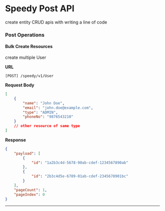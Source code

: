 # Speedy Post API

create entity CRUD apis with writing a line of code

### Post Operations

#### Bulk Create Resources

create multiple User

**URL**

```http
[POST] /speedy/v1/User
```

**Request Body**

```json
[
    {
        "name": "John Doe",
        "email": "john.doe@example.com",
        "type": "ADMIN",
        "phoneNo": "9876543210"
    }
    // other resource of same type
]
```

**Response**

```json
{
    "payload": [
        {
            "id": "1a2b3c4d-5678-90ab-cdef-1234567890ab"
        },
        {
            "id": "2b3c4d5e-6789-01ab-cdef-2345678901bc"
        }
    ],
    "pageCount": 1,
    "pageIndex": 0
}
```

<hr>